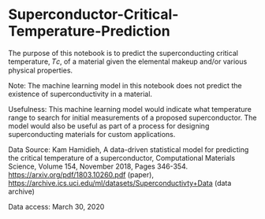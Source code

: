 # Superconductor-Critical-Temperature-Prediction

The purpose of this notebook is to predict the superconducting critical temperature, 𝑇𝑐, of a material given the
elemental makeup and/or various physical properties.

Note: The machine learning model in this notebook does not predict the existence of superconductivity in a material.

Usefulness: This machine learning model would indicate what temperature range to search for initial measurements
of a proposed superconductor. The model would also be useful as part of a process for designing superconducting
materials for custom applications.

Data Source: Kam Hamidieh, A data-driven statistical model for predicting the critical temperature of a superconductor,
Computational Materials Science, Volume 154, November 2018, Pages 346-354.
https://arxiv.org/pdf/1803.10260.pdf (paper), https://archive.ics.uci.edu/ml/datasets/Superconductivty+Data (data archive)

Data access: March 30, 2020
